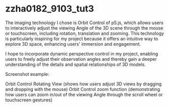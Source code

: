 # zzha0182_9103_tut3

The imaging technology I chose is Orbit Control of p5.js, which allows users to interactively adjust the viewing Angle of the 3D scene through the mouse or touchscreen, including rotation, translation and zooming. This technology is particularly inspiring for my project because it offers an intuitive way to explore 3D space, enhancing users' immersion and engagement.

I hope to incorporate dynamic perspective control in my project, enabling users to freely adjust their observation angles and thereby gain a deeper understanding of the details and spatial relationships of 3D models.


Screenshot example:

Orbit Control Rotating View (shows how users adjust 3D views by dragging and dropping with the mouse)
Orbit Control zoom function (demonstrating how users can zoom in/out of the viewing Angle through the scroll wheel or touchscreen gestures)
